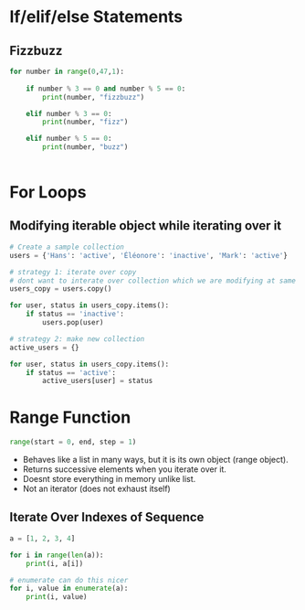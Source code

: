 # If/elif/else Statements
## Fizzbuzz
```python
for number in range(0,47,1):
    
    if number % 3 == 0 and number % 5 == 0:
        print(number, "fizzbuzz")

    elif number % 3 == 0:
        print(number, "fizz")

    elif number % 5 == 0:
        print(number, "buzz")
    
```

# For Loops
## Modifying iterable object while iterating over it
```python
# Create a sample collection
users = {'Hans': 'active', 'Éléonore': 'inactive', 'Mark': 'active'}

# strategy 1: iterate over copy
# dont want to interate over collection which we are modifying at same time
users_copy = users.copy() 

for user, status in users_copy.items(): 
    if status == 'inactive':
        users.pop(user)

# strategy 2: make new collection
active_users = {}

for user, status in users_copy.items(): 
    if status == 'active':
        active_users[user] = status

```

# Range Function
```python
range(start = 0, end, step = 1)
```
- Behaves like a list in many ways, but it is its own object (range object). 
- Returns successive elements when you iterate over it.
- Doesnt store everything in memory unlike list.
- Not an iterator (does not exhaust itself)

## Iterate Over Indexes of Sequence
```python
a = [1, 2, 3, 4]

for i in range(len(a)):
    print(i, a[i])

# enumerate can do this nicer
for i, value in enumerate(a):
    print(i, value)
```


